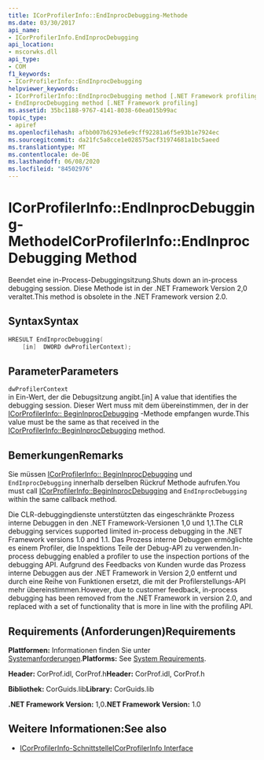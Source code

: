 ```yaml
---
title: ICorProfilerInfo::EndInprocDebugging-Methode
ms.date: 03/30/2017
api_name:
- ICorProfilerInfo.EndInprocDebugging
api_location:
- mscorwks.dll
api_type:
- COM
f1_keywords:
- ICorProfilerInfo::EndInprocDebugging
helpviewer_keywords:
- ICorProfilerInfo::EndInprocDebugging method [.NET Framework profiling]
- EndInprocDebugging method [.NET Framework profiling]
ms.assetid: 35bc1188-9767-4141-8038-60ea015b99ac
topic_type:
- apiref
ms.openlocfilehash: afbb007b6293e6e9cff92281a6f5e93b1e7924ec
ms.sourcegitcommit: da21fc5a8cce1e028575acf31974681a1bc5aeed
ms.translationtype: MT
ms.contentlocale: de-DE
ms.lasthandoff: 06/08/2020
ms.locfileid: "84502976"
---
```

# <a name="icorprofilerinfoendinprocdebugging-method"></a><span data-ttu-id="cab8f-102">ICorProfilerInfo::EndInprocDebugging-Methode</span><span class="sxs-lookup"><span data-stu-id="cab8f-102">ICorProfilerInfo::EndInprocDebugging Method</span></span>
<span data-ttu-id="cab8f-103">Beendet eine in-Process-Debuggingsitzung.</span><span class="sxs-lookup"><span data-stu-id="cab8f-103">Shuts down an in-process debugging session.</span></span> <span data-ttu-id="cab8f-104">Diese Methode ist in der .NET Framework Version 2,0 veraltet.</span><span class="sxs-lookup"><span data-stu-id="cab8f-104">This method is obsolete in the .NET Framework version 2.0.</span></span>  
  
## <a name="syntax"></a><span data-ttu-id="cab8f-105">Syntax</span><span class="sxs-lookup"><span data-stu-id="cab8f-105">Syntax</span></span>  
  
```cpp  
HRESULT EndInprocDebugging(  
    [in]  DWORD dwProfilerContext);  
```  
  
## <a name="parameters"></a><span data-ttu-id="cab8f-106">Parameter</span><span class="sxs-lookup"><span data-stu-id="cab8f-106">Parameters</span></span>  
 `dwProfilerContext`  
 <span data-ttu-id="cab8f-107">in Ein-Wert, der die Debugsitzung angibt.</span><span class="sxs-lookup"><span data-stu-id="cab8f-107">[in] A value that identifies the debugging session.</span></span> <span data-ttu-id="cab8f-108">Dieser Wert muss mit dem übereinstimmen, der in der [ICorProfilerInfo:: BeginInprocDebugging](icorprofilerinfo-begininprocdebugging-method.md) -Methode empfangen wurde.</span><span class="sxs-lookup"><span data-stu-id="cab8f-108">This value must be the same as that received in the [ICorProfilerInfo::BeginInprocDebugging](icorprofilerinfo-begininprocdebugging-method.md) method.</span></span>  
  
## <a name="remarks"></a><span data-ttu-id="cab8f-109">Bemerkungen</span><span class="sxs-lookup"><span data-stu-id="cab8f-109">Remarks</span></span>  
 <span data-ttu-id="cab8f-110">Sie müssen [ICorProfilerInfo:: BeginInprocDebugging](icorprofilerinfo-begininprocdebugging-method.md) und `EndInprocDebugging` innerhalb derselben Rückruf Methode aufrufen.</span><span class="sxs-lookup"><span data-stu-id="cab8f-110">You must call [ICorProfilerInfo::BeginInprocDebugging](icorprofilerinfo-begininprocdebugging-method.md) and `EndInprocDebugging` within the same callback method.</span></span>  
  
 <span data-ttu-id="cab8f-111">Die CLR-debuggingdienste unterstützten das eingeschränkte Prozess interne Debuggen in den .NET Framework-Versionen 1,0 und 1,1.</span><span class="sxs-lookup"><span data-stu-id="cab8f-111">The CLR debugging services supported limited in-process debugging in the .NET Framework versions 1.0 and 1.1.</span></span> <span data-ttu-id="cab8f-112">Das Prozess interne Debuggen ermöglichte es einem Profiler, die Inspektions Teile der Debug-API zu verwenden.</span><span class="sxs-lookup"><span data-stu-id="cab8f-112">In-process debugging enabled a profiler to use the inspection portions of the debugging API.</span></span> <span data-ttu-id="cab8f-113">Aufgrund des Feedbacks von Kunden wurde das Prozess interne Debuggen aus der .NET Framework in Version 2,0 entfernt und durch eine Reihe von Funktionen ersetzt, die mit der Profilerstellungs-API mehr übereinstimmen.</span><span class="sxs-lookup"><span data-stu-id="cab8f-113">However, due to customer feedback, in-process debugging has been removed from the .NET Framework in version 2.0, and replaced with a set of functionality that is more in line with the profiling API.</span></span>  
  
## <a name="requirements"></a><span data-ttu-id="cab8f-114">Requirements (Anforderungen)</span><span class="sxs-lookup"><span data-stu-id="cab8f-114">Requirements</span></span>  
 <span data-ttu-id="cab8f-115">**Plattformen:** Informationen finden Sie unter [Systemanforderungen](../../get-started/system-requirements.md).</span><span class="sxs-lookup"><span data-stu-id="cab8f-115">**Platforms:** See [System Requirements](../../get-started/system-requirements.md).</span></span>  
  
 <span data-ttu-id="cab8f-116">**Header:** CorProf.idl, CorProf.h</span><span class="sxs-lookup"><span data-stu-id="cab8f-116">**Header:** CorProf.idl, CorProf.h</span></span>  
  
 <span data-ttu-id="cab8f-117">**Bibliothek:** CorGuids.lib</span><span class="sxs-lookup"><span data-stu-id="cab8f-117">**Library:** CorGuids.lib</span></span>  
  
 <span data-ttu-id="cab8f-118">**.NET Framework Version:** 1,0</span><span class="sxs-lookup"><span data-stu-id="cab8f-118">**.NET Framework Version:** 1.0</span></span>  
  
## <a name="see-also"></a><span data-ttu-id="cab8f-119">Weitere Informationen:</span><span class="sxs-lookup"><span data-stu-id="cab8f-119">See also</span></span>

- [<span data-ttu-id="cab8f-120">ICorProfilerInfo-Schnittstelle</span><span class="sxs-lookup"><span data-stu-id="cab8f-120">ICorProfilerInfo Interface</span></span>](icorprofilerinfo-interface.md)
